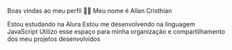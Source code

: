 Boas vindas ao meu perfil 💙💙
Meu nome é Allan Cristhian

Estou estudando na Alura
Estou me desenvolvendo na linguagem JavaScript
Utilizo esse espaço para minha organização e compartilhamento dos meu projetos desenvolvidos

